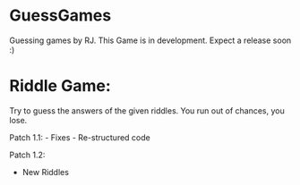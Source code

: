 # GuessGames
Guessing games by RJ.
This Game is in development. Expect a release soon :)

# Riddle Game:
  Try to guess the answers of the given riddles. You run out of chances, you lose.
  
  Patch 1.1:
    - Fixes
    - Re-structured code
  
  Patch 1.2:
  - New Riddles
